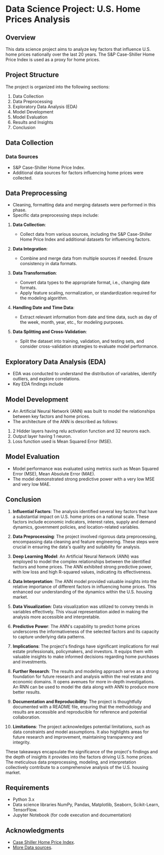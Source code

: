 # Data Science Project: U.S. Home Prices Analysis

## Overview
This data science project aims to analyze key factors that influence U.S. home prices nationally over the last 20 years. The S&P Case-Shiller Home Price Index is used as a proxy for home prices.

## Project Structure
The project is organized into the following sections:

1. Data Collection
2. Data Preprocessing
3. Exploratory Data Analysis (EDA)
4. Model Development
5. Model Evaluation
6. Results and Insights
7. Conclusion

## Data Collection
### Data Sources
- S&P Case-Shiller Home Price Index.
- Additional data sources for factors influencing home prices were collected.

## Data Preprocessing
- Cleaning, formatting data and merging datasets were performed in this phase.
- Specific data preprocessing steps include:
1. **Data Collection**:
   - Collect data from various sources, including the S&P Case-Shiller Home Price Index and additional datasets for influencing factors.

2. **Data Integration**:
   - Combine and merge data from multiple sources if needed. Ensure consistency in data formats.

3. **Data Transformation**:
   - Convert data types to the appropriate format, i.e., changing date formats.
   - Apply feature scaling, normalization, or standardization required for the modeling algorithm.

4. **Handling Date and Time Data**:
    - Extract relevant information from date and time data, such as day of the week, month, year, etc., for modeling purposes.

5. **Data Splitting and Cross-Validation**:
    - Split the dataset into training, validation, and testing sets, and consider cross-validation strategies to evaluate model performance.

## Exploratory Data Analysis (EDA)
- EDA was conducted to understand the distribution of variables, identify outliers, and explore correlations.
- Key EDA findings include 

## Model Development
- An Artificial Neural Network (ANN) was built to model the relationships between key factors and home prices.
- The architecture of the ANN is described as follows:
1. 2 Hidder layers having relu activation function and 32 neurons each.
2. Output layer having 1 neuron.
3. Loss function used is Mean Squared Error (MSE).

## Model Evaluation
- Model performance was evaluated using metrics such as Mean Squared Error (MSE), Mean Absolute Error (MAE).
- The model demonstrated strong predictive power with a very low MSE and very low MAE.
  
## Conclusion

1. **Influential Factors**: The analysis identified several key factors that have a substantial impact on U.S. home prices on a national scale. These factors include economic indicators, interest rates, supply and demand dynamics, government policies, and location-related variables.

2. **Data Preprocessing**: The project involved rigorous data preprocessing, encompassing data cleaning and feature engineering. These steps were crucial in ensuring the data's quality and suitability for analysis.

3. **Deep Learning Model**: An Artificial Neural Network (ANN) was employed to model the complex relationships between the identified factors and home prices. The ANN exhibited strong predictive power, with low loss and high R-squared values, indicating its effectiveness.

4. **Data Interpretation**: The ANN model provided valuable insights into the relative importance of different factors in influencing home prices. This enhanced our understanding of the dynamics within the U.S. housing market.

5. **Data Visualization**: Data visualization was utilized to convey trends in variables effectively. This visual representation aided in making the analysis more accessible and interpretable.

6. **Predictive Power**: The ANN's capability to predict home prices underscores the informativeness of the selected factors and its capacity to capture underlying data patterns.

7. **Implications**: The project's findings have significant implications for real estate professionals, policymakers, and investors. It equips them with valuable insights to make informed decisions regarding home purchases and investments.

8. **Further Research**: The results and modeling approach serve as a strong foundation for future research and analysis within the real estate and economic domains. It opens avenues for more in-depth investigations. An RNN can be used to model the data along with ANN to produce more better results.

9. **Documentation and Reproducibility**: The project is thoughtfully documented with a README file, ensuring that the methodology and results are accessible and reproducible for reference and potential collaboration.

10. **Limitations**: The project acknowledges potential limitations, such as data constraints and model assumptions. It also highlights areas for future research and improvement, maintaining transparency and integrity.

These takeaways encapsulate the significance of the project's findings and the depth of insights it provides into the factors driving U.S. home prices. The meticulous data preprocessing, modeling, and interpretation collectively contribute to a comprehensive analysis of the U.S. housing market.


## Requirements
- Python 3.x
- Data science libraries NumPy, Pandas, Matplotlib, Seaborn, Scikit-Learn, TensorFlow.
- Jupyter Notebook (for code execution and documentation)

## Acknowledgments
- [Case Shiller Home Price Index](https://fred.stlouisfed.org/series/CSUSHPISA).
- [More Data sources](https://www.macrotrends.net/).
